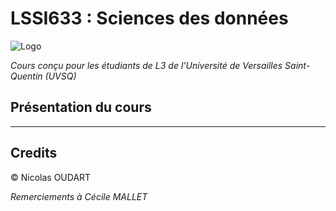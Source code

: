 # LSSI633 : Sciences des données

![Logo](docs/img/)

_Cours conçu pour les étudiants de L3 de l'Université de Versailles Saint-Quentin (UVSQ)_

## Présentation du cours



---

## Credits

© Nicolas OUDART

_Remerciements à Cécile MALLET_